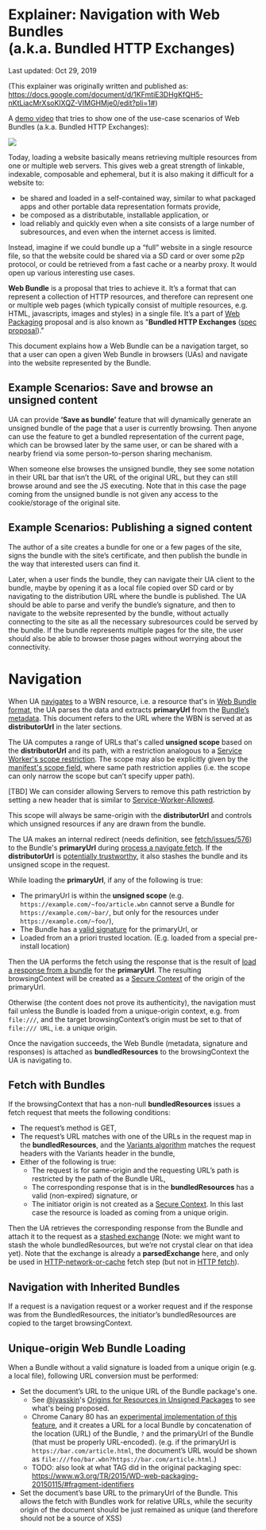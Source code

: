 # Explainer: Navigation with Web Bundles<br>(a.k.a. Bundled HTTP Exchanges)

Last updated: Oct 29, 2019

(This explainer was originally written and published as: https://docs.google.com/document/d/1KFmtiE3DHgKfQH5-nKtLiacMrXsoKIXQZ-VIMGHMje0/edit?pli=1#)

A [demo video](https://www.youtube.com/watch?v=rs-3R0ji6dA) that tries to show one of the use-case scenarios of Web Bundles (a.k.a. Bundled HTTP Exchanges):

<a href="https://www.youtube.com/watch?v=rs-3R0ji6dA">
<img src="https://img.youtube.com/vi/rs-3R0ji6dA/0.jpg">
</a>

Today, loading a website basically means retrieving multiple resources from one or multiple web servers. This gives web a great strength of linkable, indexable, composable and ephemeral, but it is also making it difficult for a website to:

* be shared and loaded in a self-contained way, similar to what packaged apps and other portable data representation formats provide,
* be composed as a distributable, installable application, or
* load reliably and quickly even when a site consists of a large number of subresources, and even when the internet access is limited.

Instead, imagine if we could bundle up a “full” website in a single resource file, so that the website could be shared via a SD card or over some p2p protocol, or could be retrieved from a fast cache or a nearby proxy. It would open up various interesting use cases.

**Web Bundle** is a proposal that tries to achieve it. It’s a format that can represent a collection of HTTP resources, and therefore can represent one or multiple web pages (which typically consist of multiple resources, e.g. HTML, javascripts, images and styles) in a single file.  It’s a part of [Web Packaging](https://github.com/WICG/webpackage) proposal and is also known as "**Bundled HTTP Exchanges** ([spec proposal](https://wicg.github.io/webpackage/draft-yasskin-wpack-bundled-exchanges.html))."

This document explains how a Web Bundle can be a navigation target, so that a user can open a given Web Bundle in browsers (UAs) and navigate into the website represented by the Bundle.

## Example Scenarios: Save and browse an unsigned content
UA can provide **‘Save as bundle’** feature that will dynamically generate an unsigned bundle of the page that a user is currently browsing.  Then anyone can use the feature to get a bundled representation of the current page, which can be browsed later by the same user, or can be shared with a nearby friend via some person-to-person sharing mechanism.

When someone else browses the unsigned bundle, they see some notation in their URL bar that isn’t the URL of the original URL, but they can still browse around and see the JS executing.  Note that in this case the page coming from the unsigned bundle is not given any access to the cookie/storage of the original site.


## Example Scenarios: Publishing a signed content
The author of a site creates a bundle for one or a few pages of the site, signs the bundle with the site’s certificate, and then publish the bundle in the way that interested users can find it.

Later, when a user finds the bundle, they can navigate their UA client to the bundle, maybe by opening it as a local file copied over SD card or by navigating to the distribution URL where the bundle is published.  The UA should be able to parse and verify the bundle’s signature, and then to navigate to the website represented by the bundle, without actually connecting to the site as all the necessary subresources could be served by the bundle.  If the bundle represents multiple pages for the site, the user should also be able to browser those pages without worrying about the connectivity.

# Navigation

When UA [navigates](https://html.spec.whatwg.org/multipage/browsing-the-web.html#navigate) to a WBN resource, i.e. a resource that's in [Web Bundle format](https://jyasskin.github.io/webpackage/draft-yasskin-wpack-bundled-exchanges.html), the UA parses the data and extracts **primaryUrl** from the [Bundle’s metadata](https://jyasskin.github.io/webpackage/draft-yasskin-wpack-bundled-exchanges.html#rfc.section.2.2).  This document refers to the URL where the WBN is served at as **distributorUrl** in the later sections.

The UA computes a range of URLs that's called **unsigned scope** based on the **distributorUrl** and its path, with a restriction analogous to a [Service Worker's scope restriction](https://w3c.github.io/ServiceWorker/#path-restriction).  The scope may also be explicitly given by the [manifest's scope field](https://w3c.github.io/manifest/#scope-member), where same path restriction applies (i.e. the scope can only narrow the scope but can’t specify upper path).

[TBD] We can consider allowing Servers to remove this path restriction by setting a new header that is similar to [Service-Worker-Allowed](https://w3c.github.io/ServiceWorker/#service-worker-allowed).

This scope will always be same-origin with the **distributorUrl** and controls which unsigned resources if any are drawn from the bundle.

The UA makes an internal redirect (needs definition, see [fetch/issues/576](https://github.com/whatwg/fetch/issues/576)) to the Bundle's **primaryUrl** during [process a navigate fetch](https://html.spec.whatwg.org/multipage/browsing-the-web.html#process-a-navigate-fetch). If the **distributorUrl** is [potentially trustworthy](https://w3c.github.io/webappsec-secure-contexts/#is-url-trustworthy), it also stashes the bundle and its unsigned scope in the request.

While loading the **primaryUrl**, if any of the following is true:
* The primaryUrl is within the **unsigned scope** (e.g. `https://example.com/~foo/article.wbn` cannot serve a Bundle for `https://example.com/~bar/`, but only for the resources under `https://example.com/~foo/`),
* The Bundle has a [valid signature](https://wicg.github.io/webpackage/draft-yasskin-wpack-bundled-exchanges.html#signatures-section) for the primaryUrl, or
* Loaded from an a priori trusted location. (E.g. loaded from a special pre-install location)


Then the UA performs the fetch using the response that is the result of [load a response from a bundle](https://wicg.github.io/webpackage/draft-yasskin-wpack-bundled-exchanges.html#rfc.section.3.4) for the **primaryUrl**.  The resulting browsingContext will be created as a [Secure Context](https://w3c.github.io/webappsec-secure-contexts/) of the origin of the primaryUrl.

Otherwise (the content does not prove its authenticity), the navigation must fail unless the Bundle is loaded from a unique-origin context, e.g. from `file:///`, and the target browsingContext’s origin must be set to that of `file:/// URL`, i.e. a unique origin.

Once the navigation succeeds, the Web Bundle (metadata, signature and responses) is attached as **bundledResources** to the browsingContext the UA is navigating to.

## Fetch with Bundles

If the browsingContext that has a non-null **bundledResources** issues a fetch request that meets the following conditions:

* The request’s method is GET,
* The request’s URL matches with one of the URLs in the request map in the **bundledResources**, and the [Variants algorithm](https://httpwg.org/http-extensions/draft-ietf-httpbis-variants.html#cache) matches the request headers with the Variants header in the bundle,
* Either of the following is true:
  * The request is for same-origin and the requesting URL’s path is restricted by the path of the Bundle URL,
  * The corresponding response that is in the **bundledResources** has a valid (non-expired) signature, or
  * The initiator origin is not created as a [Secure Context](https://w3c.github.io/webappsec-secure-contexts/). In this last case the resource is loaded as coming from a unique origin.

Then the UA retrieves the corresponding response from the Bundle and attach it to the request as a [stashed exchange](https://wicg.github.io/webpackage/loading.html#request-stashed-exchange) (Note: we might want to stash the whole bundledResources, but we’re not crystal clear on that idea yet).  Note that the exchange is already a **parsedExchange** here, and only be used in [HTTP-network-or-cache](https://wicg.github.io/webpackage/loading.html#mp-http-network-or-cache-fetch) fetch step (but not in [HTTP fetch](https://wicg.github.io/webpackage/loading.html#mp-http-fetch)).

## Navigation with Inherited Bundles
If a request is a navigation request or a worker request and if the response was from the BundledResources, the initiator’s bundledResources are copied to the target browsingContext.

## Unique-origin Web Bundle Loading
When a Bundle without a valid signature is loaded from a unique origin (e.g. a local file), following URL conversion must be performed:

* Set the document’s URL to the unique URL of the Bundle package's one. 
   * See [@jyasskin](https://github.com/jyasskin)'s [Origins for Resources in Unsigned Packages](https://docs.google.com/document/d/1BYQEi8xkXDAg9lxm3PaoMzEutuQAZi1r8Y0pLaFJQoo/edit#heading=h.1fej4450b9k9) to see what's being proposed.
   * Chrome Canary 80 has an [experimental implementation of this feature](https://chromium.googlesource.com/chromium/src/+/refs/heads/master/content/browser/web_package/using_web_bundles.md), and it creates a URL for a local Bundle by concatenation of the location (URL) of the Bundle, `?` and the primaryUrl of the Bundle (that must be properly URL-encoded). (e.g. if the primaryUrl is `https://bar.com/article.html`, the document’s URL would be shown as `file:///foo/bar.wbn?https://bar.com/article.html`.)
   * TODO: also look at what TAG did in the original packaging spec: https://www.w3.org/TR/2015/WD-web-packaging-20150115/#fragment-identifiers
* Set the document’s base URL to the primaryUrl of the Bundle.  This allows the fetch with Bundles work for relative URLs, while the security origin of the document should be just remained as unique (and therefore should not be a source of XSS)
